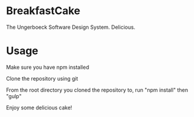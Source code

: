 # BreakfastCake
The Ungerboeck Software Design System. Delicious.

# Usage
Make sure you have npm installed

Clone the repository using git

From the root directory you cloned the repository to, run "npm install" then "gulp"

Enjoy some delicious cake!
